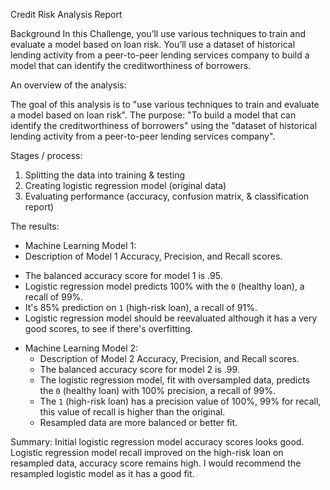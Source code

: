 Credit Risk Analysis Report

Background
In this Challenge, you’ll use various techniques to train and evaluate a model based on loan risk. You’ll use a dataset of historical lending activity from a peer-to-peer lending services company to build a model that can identify the creditworthiness of borrowers.

An overview of the analysis:

  The goal of this analysis is to "use various techniques to train and evaluate a model based on loan risk".
  The purpose: "To build a model that can identify the creditworthiness of borrowers" using the "dataset of historical lending activity from a peer-to-peer lending services company". 

Stages / process:
1. Splitting the data into training & testing
2. Creating logistic regression model (original data)
3. Evaluating performance (accuracy, confusion matrix, & classification report)

The results: 
  * Machine Learning Model 1:
  * Description of Model 1 Accuracy, Precision, and Recall scores.

  - The balanced accuracy score for model 1 is .95. 
  - Logistic regression model predicts 100% with the `0` (healthy loan), a recall of 99%. 
  - It's 85% prediction on `1` (high-risk loan), a recall of 91%. 
  - Logistic regression model should be reevaluated although it has a very good scores, to see if there's overfitting. 

* Machine Learning Model 2:
  * Description of Model 2 Accuracy, Precision, and Recall scores.
   - The balanced accuracy score for model 2 is .99.
   - The logistic regression model, fit with oversampled data, predicts the `0` (healthy loan) with 100% precision, a recall of 99%. 
   - The `1` (high-risk loan) has a precision value of 100%, 99% for recall, this value of recall is higher than the original. 
   - Resampled data are more balanced or better fit. 

Summary: 
   Initial logistic regression model accuracy scores looks good. Logistic regression model recall improved on the high-risk loan on resampled data, accuracy score remains high. I would recommend the resampled logistic model as it has a good fit.
